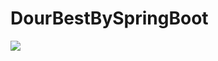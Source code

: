 # DourBestBySpringBoot
<img src="https://capsule-render.vercel.app/api?type=wave&color=auto&height=300&section=header&text=capsule%20render&fontSize=90" />
